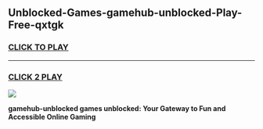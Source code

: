 
## Unblocked-Games-gamehub-unblocked-Play-Free-qxtgk
<h3>
<a href="https://premium76.site?title=gamehub-unblocked&ref=12A">CLICK TO PLAY</a></h3>
<hr>

<h3>
<a href="https://premium76.site?title=gamehub-unblocked&ref=12A">CLICK 2 PLAY</a>
  
</h3>

<a href="https://premium76.site?title=gamehub-unblocked&ref=12A"><img src="https://clearcache.store/games.png"></a>


**gamehub-unblocked games unblocked: Your Gateway to Fun and Accessible Online Gaming**
